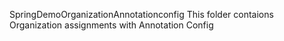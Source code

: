 SpringDemoOrganizationAnnotationconfig
This folder contaions Organization assignments with Annotation Config
